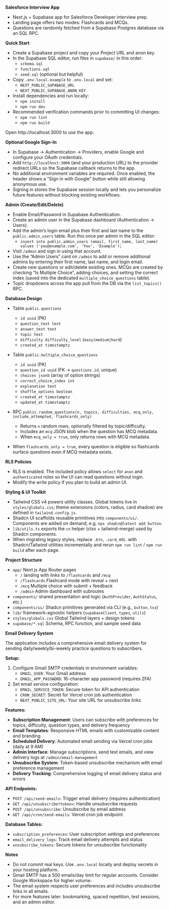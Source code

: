 **Salesforce Interview App**

- Next.js + Supabase app for Salesforce Developer interview prep.
- Landing page offers two modes: Flashcards and MCQs.
- Questions are randomly fetched from a Supabase Postgres database via an SQL RPC.

**Quick Start**

- Create a Supabase project and copy your Project URL and anon key.
- In the Supabase SQL editor, run files in `supabase/` in this order:
  - `schema.sql`
  - `functions.sql`
  - `seed.sql` (optional but helpful)
- Copy `.env.local.example` to `.env.local` and set:
  - `NEXT_PUBLIC_SUPABASE_URL`
  - `NEXT_PUBLIC_SUPABASE_ANON_KEY`
- Install dependencies and run locally:
  - `npm install`
  - `npm run dev`
- Recommended verification commands prior to committing UI changes:
  - `npm run lint`
  - `npm run build`

Open http://localhost:3000 to use the app.

**Optional Google Sign-In**

- In Supabase → Authentication → Providers, enable Google and configure your OAuth credentials.
- Add `http://localhost:3000` (and your production URL) to the provider redirect URLs so the Supabase callback returns to the app.
- No additional environment variables are required. Once enabled, the header shows a "Sign in with Google" button while still allowing anonymous use.
- Signing in stores the Supabase session locally and lets you personalize future features without blocking existing workflows.

**Admin (Create/Edit/Delete)**

- Enable Email/Password in Supabase Authentication.
- Create an admin user in the Supabase dashboard (Authentication → Users).
- Add the admin’s login email plus their first and last name to the `public.admin_users` table. Run this once per admin in the SQL editor:
  - `insert into public.admin_users (email, first_name, last_name) values ('you@example.com', 'You', 'Example');`
- Visit `/admin` and sign in using that account.
- Use the “Admin Users” card on `/admin` to add or remove additional admins by entering their first name, last name, and login email.
- Create new questions or edit/delete existing ones. MCQs are created by checking “Is Multiple Choice”, adding choices, and setting the correct index (saved into the dedicated `multiple_choice_questions` table).
- Topic dropdowns across the app pull from the DB via the `list_topics()` RPC.

**Database Design**

- Table `public.questions`
  - `id uuid` (PK)
  - `question_text text`
  - `answer_text text`
  - `topic text`
  - `difficulty difficulty_level` (`easy|medium|hard`)
  - `created_at timestamptz`

- Table `public.multiple_choice_questions`
  - `id uuid` (PK)
  - `question_id uuid` (FK → `questions.id`, unique)
  - `choices jsonb` (array of option strings)
  - `correct_choice_index int`
  - `explanation text`
  - `shuffle_options boolean`
  - `created_at timestamptz`
  - `updated_at timestamptz`

- RPC `public.random_questions(n, topics, difficulties, mcq_only, include_attempted, flashcards_only)`
  - Returns `n` random rows, optionally filtered by topic/difficulty.
  - Includes an `mcq` JSON blob when the question has MCQ metadata.
  - When `mcq_only = true`, only returns rows with MCQ metadata.
- When `flashcards_only = true`, every question is eligible so flashcards surface questions even if MCQ metadata exists.

**RLS Policies**

- RLS is enabled. The included policy allows `select` for `anon` and `authenticated` roles so the UI can read questions without login.
- Modify the write policy if you plan to build an admin UI.

**Styling & UI Toolkit**

- Tailwind CSS v4 powers utility classes. Global tokens live in `styles/globals.css`; theme extensions (colors, radius, card shadow) are defined in `tailwind.config.js`.
- Shadcn UI scaffolds reusable primitives into `components/ui/`. Components are added on demand, e.g. `npx shadcn@latest add button`.
- `lib/utils.ts` exports the `cn` helper (clsx + tailwind-merge) used by Shadcn components.
- When migrating legacy styles, replace `.btn`, `.card`, etc. with Shadcn/Tailwind utilities incrementally and rerun `npm run lint` / `npm run build` after each page.

**Project Structure**

- `app/` Next.js App Router pages
  - `/` landing with links to `/flashcards` and `/mcq`
  - `/flashcards` Flashcard mode with reveal + next
  - `/mcq` Multiple choice with submit + feedback
  - `/admin` Admin dashboard with subroutes
- `components/` shared presentation and logic (`AuthProvider`, `AuthStatus`, etc.)
- `components/ui/` Shadcn primitives generated via CLI (e.g., `button.tsx`)
- `lib/` framework-agnostic helpers (`supabaseClient`, `types`, `utils`)
- `styles/globals.css` Global Tailwind layers + design tokens
- `supabase/*.sql` Schema, RPC function, and sample seed data

**Email Delivery System**

The application includes a comprehensive email delivery system for sending daily/weekly/bi-weekly practice questions to subscribers.

**Setup:**
1. Configure Gmail SMTP credentials in environment variables:
   - `GMAIL_USER`: Your Gmail address
   - `GMAIL_APP_PASSWORD`: 16-character app password (requires 2FA)
2. Set email service configuration:
   - `EMAIL_SERVICE_TOKEN`: Secure token for API authentication
   - `CRON_SECRET`: Secret for Vercel cron job authentication
   - `NEXT_PUBLIC_SITE_URL`: Your site URL for unsubscribe links

**Features:**
- **Subscription Management**: Users can subscribe with preferences for topics, difficulty, question types, and delivery frequency
- **Email Templates**: Responsive HTML emails with customizable content and branding
- **Scheduled Delivery**: Automated email sending via Vercel cron jobs (daily at 9 AM)
- **Admin Interface**: Manage subscriptions, send test emails, and view delivery logs at `/admin/email-management`
- **Unsubscribe System**: Token-based unsubscribe mechanism with email preference management
- **Delivery Tracking**: Comprehensive logging of email delivery status and errors

**API Endpoints:**
- `POST /api/send-emails`: Trigger email delivery (requires authentication)
- `GET /api/unsubscribe?token=`: Handle unsubscribe requests
- `POST /api/unsubscribe`: Unsubscribe by email address
- `GET /api/cron/send-emails`: Vercel cron job endpoint

**Database Tables:**
- `subscription_preferences`: User subscription settings and preferences
- `email_delivery_logs`: Track email delivery attempts and status
- `unsubscribe_tokens`: Secure tokens for unsubscribe functionality

**Notes**

- Do not commit real keys. Use `.env.local` locally and deploy secrets in your hosting platform.
- Gmail SMTP has a 500 emails/day limit for regular accounts. Consider Google Workspace for higher volume.
- The email system respects user preferences and includes unsubscribe links in all emails.
- For more features later: bookmarking, spaced repetition, test sessions, and an admin editor.
